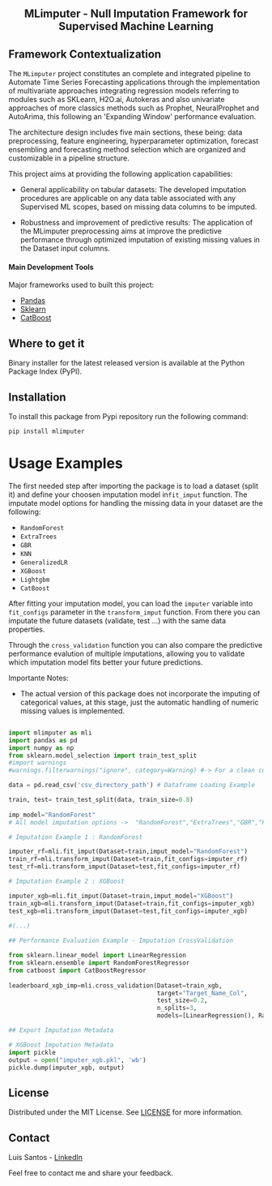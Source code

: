 <br>
<p align="center">
  <h2 align="center"> MLimputer - Null Imputation Framework for Supervised Machine Learning
  <br>
  
## Framework Contextualization <a name = "ta"></a>

The `MLimputer` project constitutes an complete and integrated pipeline to Automate Time Series Forecasting applications through the implementation of multivariate approaches integrating regression models referring to modules such as SKLearn, H2O.ai, Autokeras and also univariate approaches of more classics methods such as Prophet, NeuralProphet and AutoArima, this following an 'Expanding Window' performance evaluation.

The architecture design includes five main sections, these being: data preprocessing, feature engineering, hyperparameter optimization, forecast ensembling and forecasting method selection which are organized and customizable in a pipeline structure.

This project aims at providing the following application capabilities:

* General applicability on tabular datasets: The developed imputation procedures are applicable on any data table associated with any Supervised ML scopes, based on missing data columns to be imputed.
    
* Robustness and improvement of predictive results: The application of the MLimputer preprocessing aims at improve the predictive performance through optimized imputation of existing missing values in the Dataset input columns. 
   
#### Main Development Tools <a name = "pre1"></a>

Major frameworks used to built this project: 

* [Pandas](https://pandas.pydata.org/)
* [Sklearn](https://scikit-learn.org/stable/)
* [CatBoost](https://catboost.ai/)
    
## Where to get it <a name = "ta"></a>
    
Binary installer for the latest released version is available at the Python Package Index (PyPI).   

## Installation  

To install this package from Pypi repository run the following command:

```
pip install mlimputer
```

# Usage Examples
    
The first needed step after importing the package is to load a dataset (split it) and define your choosen imputation model in`fit_imput` function.
The imputate model options for handling the missing data in your dataset are the following:
* `RandomForest`
* `ExtraTrees`
* `GBR`
* `KNN`
* `GeneralizedLR`
* `XGBoost`
* `Lightgbm`
* `CatBoost`

After fitting your imputation model, you can load the `imputer` variable into `fit_configs` parameter in the `transform_imput` function. From there you can imputate the future datasets (validate, test ...) with the same data properties. 

Through the `cross_validation` function you can also compare the predictive performance evalution of multiple imputations, allowing you to validate which imputation model fits better your future predictions.

    
Importante Notes:

* The actual version of this package does not incorporate the imputing of categorical values, at this stage, just the automatic handling of numeric missing values is implemented.

    
```py

import mlimputer as mli
import pandas as pd
import numpy as np
from sklearn.model_selection import train_test_split
#import warnings
#warnings.filterwarnings("ignore", category=Warning) #-> For a clean console

data = pd.read_csv('csv_directory_path') # Dataframe Loading Example

train, test= train_test_split(data, train_size=0.8)
    
imp_model="RandomForest"  
# All model imputation options ->  "RandomForest","ExtraTrees","GBR","KNN","GeneralizedLR","XGBoost","Lightgbm"

# Imputation Example 1 : RandomForest

imputer_rf=mli.fit_imput(Dataset=train,imput_model="RandomForest")
train_rf=mli.transform_imput(Dataset=train,fit_configs=imputer_rf)
test_rf=mli.transform_imput(Dataset=test,fit_configs=imputer_rf)

# Imputation Example 2 : XGBoost

imputer_xgb=mli.fit_imput(Dataset=train,imput_model="XGBoost")
train_xgb=mli.transform_imput(Dataset=train,fit_configs=imputer_xgb)
test_xgb=mli.transform_imput(Dataset=test,fit_configs=imputer_xgb)

#(...)
    
## Performance Evaluation Example - Imputation CrossValidation

from sklearn.linear_model import LinearRegression
from sklearn.ensemble import RandomForestRegressor
from catboost import CatBoostRegressor
        
leaderboard_xgb_imp=mli.cross_validation(Dataset=train_xgb,
                                         target="Target_Name_Col", 
                                         test_size=0.2,
                                         n_splits=3,
                                         models=[LinearRegression(), RandomForestRegressor(), CatBoostRegressor()])

## Export Imputation Metadata

# XGBoost Imputation Metadata
import pickle 
output = open("imputer_xgb.pkl", 'wb')
pickle.dump(imputer_xgb, output)

```  
    
## License

Distributed under the MIT License. See [LICENSE](https://github.com/TsLu1s/TSForecasting/blob/main/LICENSE) for more information.

## Contact 
 
Luis Santos - [LinkedIn](https://www.linkedin.com/in/lu%C3%ADsfssantos/)
    
Feel free to contact me and share your feedback.
